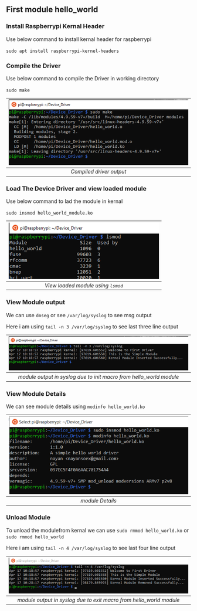 ## First module hello_world

### Install Raspberrypi Kernal Header
Use below command to install kernal header for raspberrypi

`sudo apt install raspberrypi-kernel-headers`
	 
### Compile the Driver

   Use below command to compile the Driver in working directory
   
   `sudo make`

| ![Driver compiled output](https://github.com/naveen-nayan/Device_Driver/blob/main/hello_world/make%20command.PNG) |
|:--:|
| *Compiled driver output* |


 ### Load The Device Driver and view loaded module
 
   Use below command to lad the module in kernal
    
   `sudo insmod hello_world_module.ko`

| ![View loaded module](https://raw.githubusercontent.com/naveen-nayan/Device_Driver/main/hello_world/lsmod.PNG) |
|:--:|
| *View loaded module using `lsmod`* |

### View Module output

  We can use `dmseg` or see `/var/log/syslog` to see msg output
  
  Here i am using `tail -n 3 /var/log/syslog` to see last three line output
  
| ![View module output](https://raw.githubusercontent.com/naveen-nayan/Device_Driver/main/hello_world/syslog.PNG) |
|:--:|
| *module output in syslog due to init macro from hello_world module* | 


### View Module Details

  We can see module details using `modinfo hello_world.ko`
  
| ![View module Details](https://raw.githubusercontent.com/naveen-nayan/Device_Driver/main/hello_world/module%20info.PNG) |
|:--:|
| *module Details* |



### Unload Module

  To unload the modulefrom kernal we can use `sudo rmmod hello_world.ko` or `sudo rmmod hello_world`
  
  Here i am using `tail -n 4 /var/log/syslog` to see last four line output
  
| ![Unload module Details](https://raw.githubusercontent.com/naveen-nayan/Device_Driver/main/hello_world/syslog2.PNG) |
|:--:|
| *module output in syslog due to exit macro from hello_world module* |
